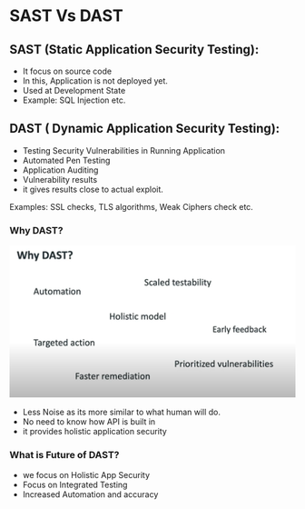 
# SAST Vs DAST

## SAST (Static Application Security Testing):

- It focus on source code
- In this, Application is not deployed yet.
- Used at Development State
- Example: SQL Injection etc. 

## DAST ( Dynamic Application Security Testing):

- Testing Security Vulnerabilities in Running Application
- Automated Pen Testing
- Application Auditing
- Vulnerability results
- it gives results close to actual exploit. 

Examples: SSL checks, TLS algorithms, Weak Ciphers check etc. 

### Why DAST? 

![img.png](img.png)

- Less Noise as its more similar to what human will do. 
- No need to know how API is built in 
- it provides holistic application security

### What is Future of DAST? 
- we focus on Holistic App Security
- Focus on Integrated Testing
- Increased Automation and accuracy

